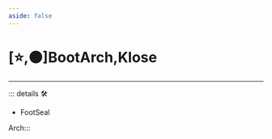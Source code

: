 ```yaml
---
aside: false
---
```

# [⭐,🟠]<labor>BootArch</labor>,<motor>Klose</motor>

---

<!-- =================================================== -->
<!-- =================================================== -->
<!-- =================================================== -->
<!-- =================================================== -->
<!-- =================================================== -->
::: details 🛠

- FootSeal

Arch:::
